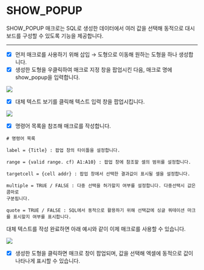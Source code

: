 
# SHOW_POPUP

SHOW_POPUP 매크로는 SQL로 생성한 데이터에서 여러 값을 선택해 동적으로 대시보드를 구성할 수 있도록 기능을 제공합니다.

---

- [x] 먼저 매크로를 사용하기 위해 삽입 → 도형으로 이동해 원하는 도형을 하나 생성합니다.
- [x] 생성한 도형을 우클릭하여 매크로 지정 창을 팝업시킨 다음, 매크로 명에 show_popup을 입력합니다.

<img src = "https://user-images.githubusercontent.com/86198387/203720146-471057e4-4a7f-48d1-ae9b-1c2a41fdcc51.png" />

- [x] 대체 텍스트 보기를 클릭해 텍스트 입력 창을 팝업시킵니다.

<img src = "https://user-images.githubusercontent.com/86198387/203720562-7cf0703a-ca6b-472e-b3c9-578b61c68562.png" />

- [x] 명령어 목록을 참조해 매크로를 작성합니다.
```
# 명령어 목록

label = {Title} : 팝업 창의 타이틀을 설정합니다.

range = {valid range. cf) A1:A10} : 팝업 창에 참조할 셀의 범위를 설정합니다.

targetcell = {cell addr} : 팝업 창에서 선택한 결과값이 표시될 셀을 설정합니다.

multiple = TRUE / FALSE : 다중 선택을 허가할지 여부를 설정합니다. 다중선택시 값은 콤마로 
구분됩니다.

quote = TRUE / FALSE : SQL에서 동적으로 활용하기 위해 선택값에 싱글 쿼테이션 마크를 표시할지 여부를 표시합니다.
```

대체 텍스트를 작성 완료하면 아래 예시와 같이 이제 매크로를 사용할 수 있습니다.

<img src = "https://user-images.githubusercontent.com/86198387/203721779-8f593ca5-b7cc-4d3c-aa7c-5c7f02d95b02.png" />

- [x] 생성한 도형을 클릭하면 매크로 창이 팝업되며, 값을 선택해 엑셀에 동적으로 값이 나타나게 표시할 수 있습니다.